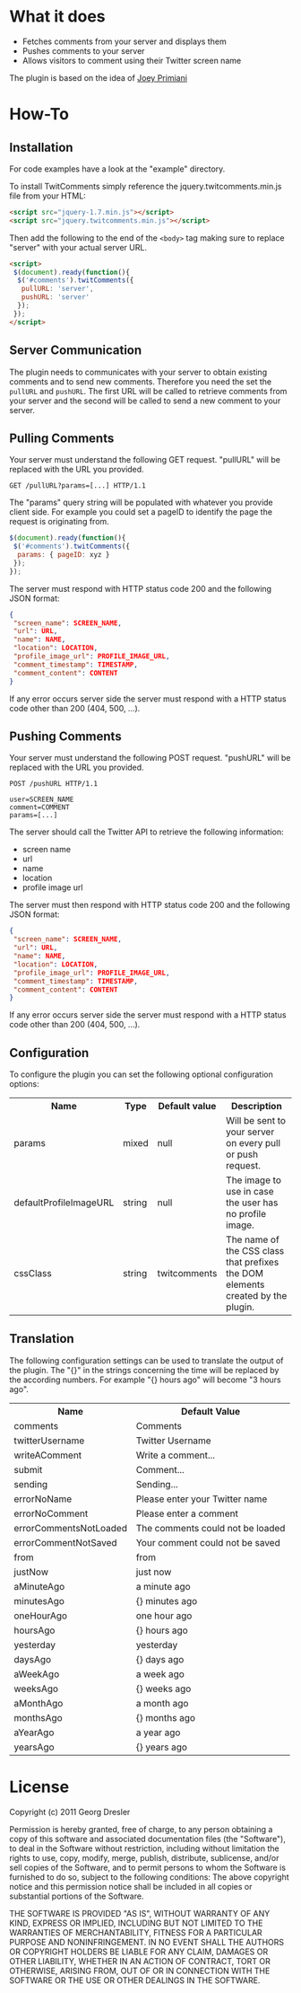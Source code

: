 # What it does

* Fetches comments from your server and displays them
* Pushes comments to your server
* Allows visitors to comment using their Twitter screen name

The plugin is based on the idea of [Joey Primiani](http://jprim.com/introducing-a-simpler-blog-commenting-system/)

# How-To

## Installation
For code examples have a look at the "example" directory.

To install TwitComments simply reference the jquery.twitcomments.min.js file from your HTML:
```html
<script src="jquery-1.7.min.js"></script>
<script src="jquery.twitcomments.min.js"></script>
```

Then add the following to the end of the ```<body>``` tag making sure to replace "server" with your actual server URL.
```html
<script>
 $(document).ready(function(){  			
  $('#comments').twitComments({
   pullURL: 'server',
   pushURL: 'server'
  });
 });
</script>
```

## Server Communication
The plugin needs to communicates with your server to obtain existing comments and to send new comments.
Therefore you need the set the ```pullURL``` and ```pushURL```. The first URL will be called to retrieve comments from your server and the second will be called to send a new comment to your server.

## Pulling Comments
Your server must understand the following GET request. "pullURL" will be replaced with the URL you provided.
```
GET /pullURL?params=[...] HTTP/1.1
```

The "params" query string will be populated with whatever you provide client side. For example you could set a pageID to identify the page the request is originating from.
```javascript
$(document).ready(function(){				
 $('#comments').twitComments({
  params: { pageID: xyz }
 });
});
```

The server must respond with HTTP status code 200 and the following JSON format:
```json
{
 "screen_name": SCREEN_NAME,
 "url": URL,
 "name": NAME,
 "location": LOCATION,
 "profile_image_url": PROFILE_IMAGE_URL,
 "comment_timestamp": TIMESTAMP,
 "comment_content": CONTENT
}
```

If any error occurs server side the server must respond with a HTTP status code other than 200 (404, 500, ...).

## Pushing Comments
Your server must understand the following POST request. "pushURL" will be replaced with the URL you provided.
```
POST /pushURL HTTP/1.1

user=SCREEN_NAME
comment=COMMENT
params=[...]
```

The server should call the Twitter API to retrieve the following information:
* screen name
* url
* name
* location
* profile image url

The server must then respond with HTTP status code 200 and the following JSON format:
```json
{
 "screen_name": SCREEN_NAME,
 "url": URL,
 "name": NAME,
 "location": LOCATION,
 "profile_image_url": PROFILE_IMAGE_URL,
 "comment_timestamp": TIMESTAMP,
 "comment_content": CONTENT
}
```

If any error occurs server side the server must respond with a HTTP status code other than 200 (404, 500, ...).

## Configuration
To configure the plugin you can set the following optional configuration options:

<table>
<tr>
<th>Name</th>
<th>Type</th>
<th>Default value</th>
<th>Description</th>
</tr>

<tr>
<td>params</td>
<td>mixed</td>
<td>null</td>
<td>Will be sent to your server on every pull or push request.</td>
</tr>

<tr>
<td>defaultProfileImageURL</td>
<td>string</td>
<td>null</td>
<td>The image to use in case the user has no profile image.</td>
</tr>

<tr>
<td>cssClass</td>
<td>string</td>
<td>twitcomments</td>
<td>The name of the CSS class that prefixes the DOM elements created by the plugin.</td>
</tr>
</table>

## Translation
The following configuration settings can be used to translate the output of the plugin.
The "{}" in the strings concerning the time will be replaced by the according numbers. For example "{} hours ago" will become "3 hours ago".

<table>
<tr>
<th>Name</th>
<th>Default Value</th>
</tr>

<tr>
<td>comments</td>
<td>Comments</td>
</tr>

<tr>
<td>twitterUsername</td>
<td>Twitter Username</td>
</tr>

<tr>
<td>writeAComment</td>
<td>Write a comment...</td>
</tr>

<tr>
<td>submit</td>
<td>Comment...</td>
</tr>

<tr>
<td>sending</td>
<td>Sending...</td>
</tr>

<tr>
<td>errorNoName</td>
<td>Please enter your Twitter name</td>
</tr>

<tr>
<td>errorNoComment</td>
<td>Please enter a comment</td>
</tr>

<tr>
<td>errorCommentsNotLoaded</td>
<td>The comments could not be loaded</td>
</tr>

<tr>
<td>errorCommentNotSaved</td>
<td>Your comment could not be saved</td>
</tr>

<tr>
<td>from</td>
<td>from</td>
</tr>

<tr>
<td>justNow</td>
<td>just now</td>
</tr>

<tr>
<td>aMinuteAgo</td>
<td>a minute ago</td>
</tr>

<tr>
<td>minutesAgo</td>
<td>{} minutes ago</td>
</tr>

<tr>
<td>oneHourAgo</td>
<td>one hour ago</td>
</tr>

<tr>
<td>hoursAgo</td>
<td>{} hours ago</td>
</tr>

<tr>
<td>yesterday</td>
<td>yesterday</td>
</tr>

<tr>
<td>daysAgo</td>
<td>{} days ago</td>
</tr>

<tr>
<td>aWeekAgo</td>
<td>a week ago</td>
</tr>

<tr>
<td>weeksAgo</td>
<td>{} weeks ago</td>
</tr>

<tr>
<td>aMonthAgo</td>
<td>a month ago</td>
</tr>

<tr>
<td>monthsAgo</td>
<td>{} months ago</td>
</tr>

<tr>
<td>aYearAgo</td>
<td>a year ago</td>
</tr>

<tr>
<td>yearsAgo</td>
<td>{} years ago</td>
</tr>
</table>

# License
Copyright (c) 2011 Georg Dresler

Permission is hereby granted, free of charge, to any person obtaining a copy of this software and associated documentation files (the "Software"), to deal in the Software without restriction, including without limitation the rights to use, copy, modify, merge, publish, distribute, sublicense, and/or sell copies of the Software, and to permit persons to whom the Software is furnished to do so, subject to the following conditions:
The above copyright notice and this permission notice shall be included in all copies or substantial portions of the Software.

THE SOFTWARE IS PROVIDED "AS IS", WITHOUT WARRANTY OF ANY KIND, EXPRESS OR IMPLIED, INCLUDING BUT NOT LIMITED TO THE WARRANTIES OF MERCHANTABILITY, FITNESS FOR A PARTICULAR PURPOSE AND NONINFRINGEMENT. IN NO EVENT SHALL THE AUTHORS OR COPYRIGHT HOLDERS BE LIABLE FOR ANY CLAIM, DAMAGES OR OTHER LIABILITY, WHETHER IN AN ACTION OF CONTRACT, TORT OR OTHERWISE, ARISING FROM, OUT OF OR IN CONNECTION WITH THE SOFTWARE OR THE USE OR OTHER DEALINGS IN THE SOFTWARE.